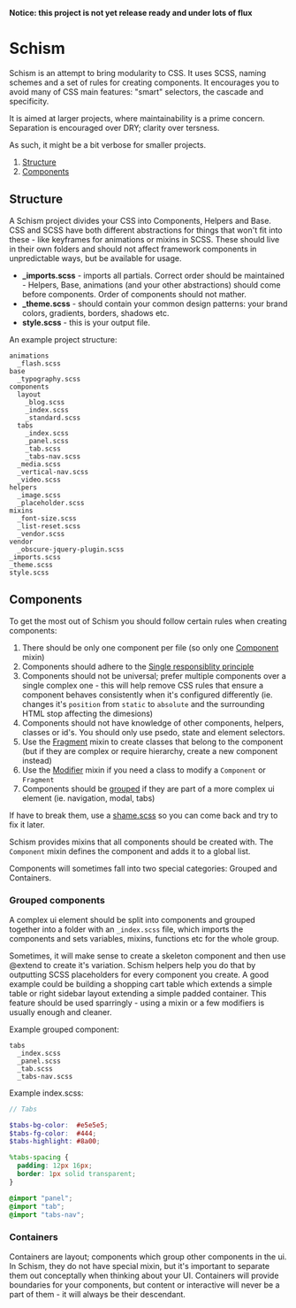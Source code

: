 **Notice: this project is not yet release ready and under lots of flux**

Schism
======

Schism is an attempt to bring modularity to CSS. It uses SCSS, naming schemes and a set of rules for creating components. It encourages you to avoid many of CSS main features: "smart" selectors, the cascade and specificity.

It is aimed at larger projects, where maintainability is a prime concern. Separation is encouraged over DRY; clarity over tersness.

As such, it might be a bit verbose for smaller projects.

1. [Structure](https://github.com/dpiatek/schism#structure)
2. [Components](https://github.com/dpiatek/schism#components)

## Structure

A Schism project divides your CSS into Components, Helpers and Base. CSS and SCSS have both different abstractions for things that won't fit into these - like keyframes for animations or mixins in SCSS. These should live in their own folders and should not affect framework components in unpredictable ways, but be available for usage.

- **_imports.scss** - imports all partials. Correct order should be maintained - Helpers, Base, animations (and your other abstractions) should come before components. Order of components should not mather.
- **_theme.scss** - should contain your common design patterns: your brand colors, gradients, borders, shadows etc.
- **style.scss** - this is your output file.

An example project structure:
```
animations
  _flash.scss
base
  _typography.scss
components
  layout
    _blog.scss
    _index.scss
    _standard.scss
  tabs
    _index.scss
    _panel.scss
    _tab.scss
    _tabs-nav.scss
  _media.scss
  _vertical-nav.scss
  _video.scss
helpers
  _image.scss
  _placeholder.scss
mixins
  _font-size.scss
  _list-reset.scss
  _vendor.scss
vendor
  _obscure-jquery-plugin.scss
_imports.scss
_theme.scss
style.scss
```

## Components
To get the most out of Schism you should follow certain rules when creating components:

1. There should be only one component per file (so only one [Component]() mixin)
2. Components should adhere to the [Single responsiblity principle](http://en.wikipedia.org/wiki/Single_responsibility_principle)
3. Components should not be universal; prefer multiple components over a single complex one - this will help remove CSS rules that ensure a component behaves consistently when it's configured differently (ie. changes it's `position` from `static` to `absolute` and the surrounding HTML stop affecting the dimesions)
4. Components should not have knowledge of other components, helpers, classes or id's. You should only use psedo, state and element selectors.
5. Use the [Fragment]() mixin to create classes that belong to the component (but if they are complex or require hierarchy, create a new component instead)
6. Use the [Modifier]() mixin if you need a class to modify a `Component` or `Fragment`
7. Components should be [grouped]() if they are part of a more complex ui element (ie. navigation, modal, tabs)

If have to break them, use a [shame.scss]() so you can come back and try to fix it later.

Schism provides mixins that all components should be created with. The `Component` mixin defines the component and adds it to a global list.

Components will sometimes fall into two special categories: Grouped and Containers.

### Grouped components

A complex ui element should be split into components and grouped together into a folder with an `_index.scss` file, which imports the components and sets variables, mixins, functions etc for the whole group.

Sometimes, it will make sense to create a skeleton component and then use @extend to create it's variation. Schism helpers help you do that by outputting SCSS placeholders for every component you create. A good example could be building a shopping cart table which extends a simple table or right sidebar layout extending a simple padded container. This feature should be used sparringly - using a mixin or a few modifiers is usually enough and cleaner.

Example grouped component:
```
tabs
  _index.scss
  _panel.scss
  _tab.scss
  _tabs-nav.scss
```

Example index.scss:
```scss
// Tabs

$tabs-bg-color:  #e5e5e5;
$tabs-fg-color:  #444;
$tabs-highlight: #8a00;

%tabs-spacing {
  padding: 12px 16px;
  border: 1px solid transparent;
}

@import "panel";
@import "tab";
@import "tabs-nav";
```

### Containers

Containers are layout; components which group other components in the ui. In Schism, they do not have special mixin, but it's important to separate them out conceptally when thinking about your UI. Containers will provide boundaries for your components, but content or interactive will never be a part of them - it will always be their descendant.

